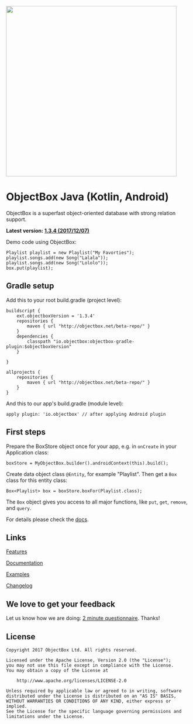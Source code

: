 <img width="466" src="https://raw.githubusercontent.com/objectbox/objectbox-java/master/logo.png">

# ObjectBox Java (Kotlin, Android)
ObjectBox is a superfast object-oriented database with strong relation support.

**Latest version: [1.3.4 (2017/12/07)](http://objectbox.io/changelog)**

Demo code using ObjectBox:

    Playlist playlist = new Playlist("My Favorties");
    playlist.songs.add(new Song("Lalala"));
    playlist.songs.add(new Song("Lololo"));
    box.put(playlist);

Gradle setup
------------
Add this to your root build.gradle (project level): 

    buildscript {
        ext.objectboxVersion = '1.3.4'
        repositories {
            maven { url "http://objectbox.net/beta-repo/" }
        }
        dependencies {
            classpath "io.objectbox:objectbox-gradle-plugin:$objectboxVersion"
        }
        
    }
    
    allprojects {
        repositories {
            maven { url "http://objectbox.net/beta-repo/" }
        }
    }
    
And this to our app's build.gradle (module level):

    apply plugin: 'io.objectbox' // after applying Android plugin

First steps
-----------
Prepare the BoxStore object once for your app, e.g. in `onCreate` in your Application class:

    boxStore = MyObjectBox.builder().androidContext(this).build();

Create data object class `@Entity`, for example "Playlist".
Then get a `Box` class for this entity class:
    
    Box<Playlist> box = boxStore.boxFor(Playlist.class);

The `Box` object gives you access to all major functions, like `put`, `get`, `remove`, and `query`.

For details please check the [docs](http://objectbox.io/documentation/).     

Links
-----
[Features](http://objectbox.io/features/)

[Documentation](http://objectbox.io/documentation/)

[Examples](https://github.com/objectbox/objectbox-examples)

[Changelog](http://objectbox.io/changelog/)

We love to get your feedback
----------------------------
Let us know how we are doing: [2 minute questionnaire](https://docs.google.com/forms/d/e/1FAIpQLSe_fq-FlBThK_96bkHv1oEDizoHwEu_b6M4FJkMv9V5q_Or9g/viewform?usp=sf_link).
Thanks!


License
-------
    Copyright 2017 ObjectBox Ltd. All rights reserved.
    
    Licensed under the Apache License, Version 2.0 (the "License");
    you may not use this file except in compliance with the License.
    You may obtain a copy of the License at
    
        http://www.apache.org/licenses/LICENSE-2.0
    
    Unless required by applicable law or agreed to in writing, software
    distributed under the License is distributed on an "AS IS" BASIS,
    WITHOUT WARRANTIES OR CONDITIONS OF ANY KIND, either express or implied.
    See the License for the specific language governing permissions and
    limitations under the License.

